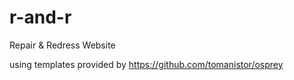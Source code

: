 # r-and-r
Repair &amp; Redress Website

using templates provided by https://github.com/tomanistor/osprey

